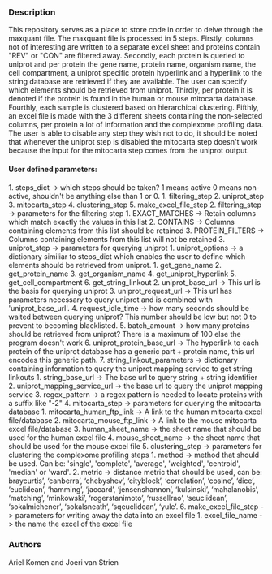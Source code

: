 <h3>Description</h3>
This repository serves as a place to store code in order to delve through the maxquant file. The maxquant file is processed in 5 steps. Firstly, columns not of interesting are written to a separate excel sheet and proteins contain "REV" or "CON" are filtered away. Secondly, each protein is queried to uniprot and per protein the gene name, protein name, organism name, the cell compartment, a uniprot specific protein hyperlink and a hyperlink to the string database are retrieved if they are available. The user can specify which elements should be retrieved from uniprot. Thirdly, per protein it is denoted if the protein is found in the human or mouse mitocarta database. Fourthly, each sample is clustered based on hierarchical clustering. Fifthly, an excel file is made with the 3 different sheets containing the non-selected columns, per protein a lot of information and the complexome profiling data. The user is able to disable any step they wish not to do, it should be noted that whenever the uniprot step is disabled the mitocarta step doesn't work because the input for the mitocarta step comes from the uniprot output. 
<h4>User defined parameters:</h4>
1. steps_dict -> which steps should be taken? 1 means active 0 means non-active, shouldn't be anything else than 1 or 0. 
   1. filtering_step
   2. uniprot_step
   3. mitocarta_step
   4. clustering_step 
   5. make_excel_file_step
2. filtering_step -> parameters for the filtering step
   1. EXACT_MATCHES -> Retain columns which match exactly the values in this list
   2. CONTAINS -> Columns containing elements from this list should be retained
   3. PROTEIN_FILTERS -> Columns containing elements from this list will not be retained
3. uniprot_step -> parameters for querying uniprot
   1. uniprot_options -> a dictionary similiar to steps_dict which enables the user to define which elements should be retrieved from uniprot.
      1. get_gene_name
      2. get_protein_name
      3. get_organism_name
      4. get_uniprot_hyperlink
      5. get_cell_compartment
      6. get_string_linkout
   2. uniprot_base_url -> This url is the basis for querying uniprot
   3. uniprot_request_url -> This url has parameters necessary to query uniprot and is combined with 'uniprot_base_url'.
   4. request_idle_time -> how many seconds should be waited between querying uniprot? This number should be low but not 0 to prevent to becoming blacklisted.
   5. batch_amount -> how many proteins should be retrieved from uniprot? There is a maximum of 100 else the program doesn't work
   6. uniprot_protein_base_url -> The hyperlink to each protein of the uniprot database has a generic part + protein name, this url encodes this generic path. 
   7. string_linkout_parameters -> dictionary containing information to query the uniprot mapping service to get string linkouts
      1. string_base_url -> The base url to query string + string identifier
      2. uniprot_mapping_service_url -> the base url to query the uniprot mapping service
      3. regex_pattern -> a regex pattern is needed to locate proteins with a suffix like "-2"
4. mitocarta_step -> parameters for querying the mitocarta database
   1. mitocarta_human_ftp_link -> A link to the human mitocarta excel file/database
   2. mitocarta_mouse_ftp_link -> A link to the mouse mitocarta excel file/database
   3. human_sheet_name -> the sheet name that should be used for the human excel file
   4. mouse_sheet_name -> the sheet name that should be used for the mouse excel file
5. clustering_step -> parameters for clustering the complexome profiling steps
   1. method -> method that should be used. Can be: 'single', 'complete', 'average', 'weighted', 'centroid', 'median' or 'ward'.
   2. metric -> distance metric that should be used, can be: braycurtis’, ‘canberra’, ‘chebyshev’, ‘cityblock’, ‘correlation’, ‘cosine’, ‘dice’, ‘euclidean’, ‘hamming’, ‘jaccard’, ‘jensenshannon’, ‘kulsinski’, ‘mahalanobis’, ‘matching’, ‘minkowski’, ‘rogerstanimoto’, ‘russellrao’, ‘seuclidean’, ‘sokalmichener’, ‘sokalsneath’, ‘sqeuclidean’, ‘yule’.
6. make_excel_file_step -> parameters for writing away the data into an excel file 
   1. excel_file_name -> the name the excel of the excel file
<h3>Authors</h3>
Ariel Komen and Joeri van Strien
